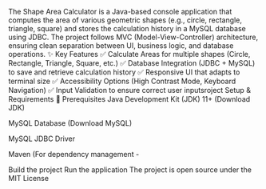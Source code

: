 The Shape Area Calculator is a Java-based console application that computes the area of various geometric shapes (e.g., circle, rectangle, triangle, square) and stores the calculation history in a MySQL database using JDBC. The project follows MVC (Model-View-Controller) architecture, ensuring clean separation between UI, business logic, and database operations. 
✨ Key Features
✅ Calculate Areas for multiple shapes (Circle, Rectangle, Triangle, Square, etc.)
✅ Database Integration (JDBC + MySQL) to save and retrieve calculation history
✅ Responsive UI that adapts to terminal size
✅ Accessibility Options (High Contrast Mode, Keyboard Navigation)
✅ Input Validation to ensure correct user inputsroject Setup & Requirements
🔹 Prerequisites
Java Development Kit (JDK) 11+ (Download JDK)

MySQL Database (Download MySQL)

MySQL JDBC Driver

Maven (For dependency management -

Build the project 
Run the application
The project is open source under the MIT License 




